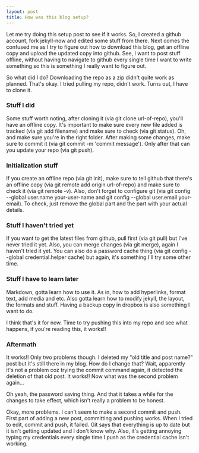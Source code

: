 ```yaml
---
layout: post
title: How was this blog setup?
---
```


Let me try doing this setup post to see if it works. So, I created a github account, fork jekyll-now and edited some stuff from there. Next comes the confused me as I try to figure out how to download this blog, get an offline copy and upload the updated copy into github. See, I want to post stuff offline, without having to navigate to github every single time I want to write something so this is something I really want to figure out.

So what did I do? Downloading the repo as a zip didn't quite work as planned. That's okay. I tried pulling my repo, didn't work. Turns out, I have to clone it.

### Stuff I did

Some stuff worth noting, after cloning it (via git clone url-of-repo), you'll have an offline copy. It's important to make sure every new file added is tracked (via git add filename) and make sure to check (via git status). Oh, and make sure you're in the right folder. After making some changes, make sure to commit it (via git commit -m 'commit message'). Only after that can you update your repo (via git push).

### Initialization stuff

If you create an offline repo (via git init), make sure to tell github that there's an offline copy (via git remote add origin url-of-repo) and make sure to check it (via git remote -v). Also, don't forget to configure git (via git config --global user.name your-user-name and git config --global user.email your-email). To check, just remove the global part and the part with your actual details.

### Stuff I haven't tried yet

If you want to get the latest files from github, pull first (via git pull) but I've never tried it yet. Also, you can merge changes (via git merge), again I haven't tried it yet. You can also do a password cache thing (via git config --global credential.helper cache) but again, it's something I'll try some other time.

### Stuff I have to learn later

Markdown, gotta learn how to use it. As in, how to add hyperlinks, format text, add media and etc. Also gotta learn how to modify jekyll, the layout, the formats and stuff. Having a backup copy in dropbox is also something I want to do.

I think that's it for now. Time to try pushing this into my repo and see what happens, if you're reading this, it works!!

### Aftermath

It works!! Only two problems though. I deleted my "old title and post name?" post but it's still there in my blog. How do I change that? Wait, apparently it's not a problem coz trying the commit command again, it detected the deletion of that old post. It works!! Now what was the second problem again...

Oh yeah, the password saving thing. And that it takes a while for the changes to take effect, which isn't really a problem to be honest.

Okay, more problems. I can't seem to make a second commit and push. First part of adding a new post, committing and pushing works. When I tried to edit, commit and push, it failed. Git says that everything is up to date but it isn't getting updated and I don't know why. Also, it's getting annoying typing my credentials every single time I push as the credential cache isn't working.